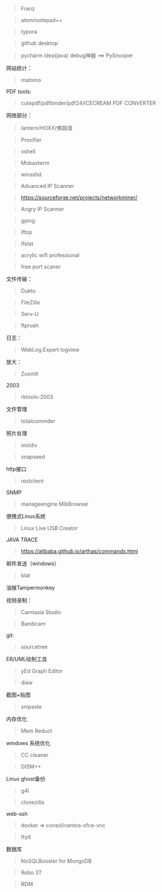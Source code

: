 > Franz

> atom/notepad++

> typora

> github desktop
 
> pycharm idea(java)  debug神器 ==> PySnooper


网站统计：
> matomo

PDF tools:
> cutepdf/pdfbinder/pdf24/ICECREAM PDF CONVERTER

网络部分：
> lantern/HOXX/佛跳墙

> Proxifier

> xshell

> Mobaxterm

> winsshd

> Advanced IP Scanner

> https://sourceforge.net/projects/networkminer/

> Angry IP Scanner

> gping

> iftop

> ifstat

> acrylic wifi professional

> free port scaner

文件传输：
> Dukto

> FileZilla

> Serv-U

> ftprush

日志：
> WebLog.Expert
> logview

放大：
> ZoomIt

2003
> rktools-2003

文件管理
> totalcommder

照片处理
> moldiv

> snapseed

http接口
> restclient

SNMP
> manageengine MibBrowser

便携式Linux系统
> Linux Live USB Creator

JAVA TRACE

> https://alibaba.github.io/arthas/commands.html

邮件发送（windows）

> blat

油猴Tampermonkey

视频录制：
> Camtasia Studio


> Bandicam 

git:
> sourcetree

ER/UML绘制工具
> yEd Graph Editor

> diaw

截图+贴图
> snipaste

内存优化
> Mem Reduct

windows 系统优化
> CC cleaner

> DISM++

Linux ghost备份
> g4l

> clonezilla

web-ssh
> docker => consol/centos-xfce-vnc

> ttyd

数据库
> NoSQLBooster for MongoDB

> Robo 3T

> RDM
